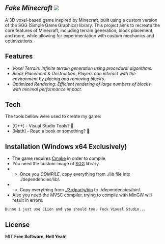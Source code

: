 ## _Fake Minecraft_ ![](https://geps.dev/progress/80)

A 3D voxel-based game inspired by Minecraft, built using a custom version of the SGG (Simple Game Graphics) library. This project aims to recreate the core features of Minecraft, including terrain generation, block placement, and more, while allowing for experimentation with custom mechanics and optimizations.

## Features
- _Voxel Terrain: Infinite terrain generation using procedural algorithms._
- _Block Placement & Destruction: Players can interact with the environment by placing and removing blocks._
- _Optimized Rendering: Efficient rendering of large numbers of blocks with minimal performance impact._

## Tech

The tools bellow were used to create my game:

- [C++] -  Visual Studio Tools? 🤔
- [Math] - Read a book or something? 🤔

## Installation (Windows x64 Exclusively)

- The game requires [Cmake](https://cmake.org/download/) in order to compile.
- You need the custom image of [SGG](https://github.com/diamondpixel/sgg) library.
-  - Once you _COMPILE_, copy everything from ./lib file into ./dependencies/lib/.
-  - Copy everything from [./3rdparty/bin](https://github.com/diamondpixel/sgg/tree/main/3rdparty/bin) to ./dependencies/bin/.
- Also you need the MVSC compiler, trying to compile with MinGW will result in errors.

```bat
Dunno i just use CLion and you should too. Fuck Visual Studio...
```
## License

MIT
**Free Software, Hell Yeah!**
